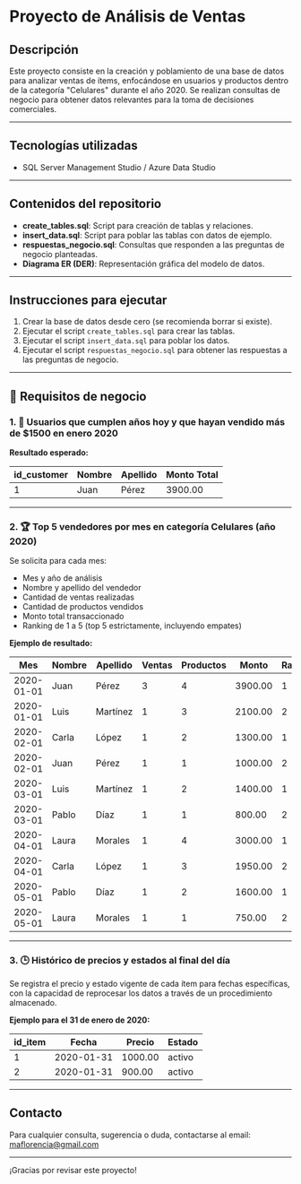 # Proyecto de Análisis de Ventas

## Descripción

Este proyecto consiste en la creación y poblamiento de una base de datos para analizar ventas de ítems, enfocándose en usuarios y productos dentro de la categoría "Celulares" durante el año 2020. Se realizan consultas de negocio para obtener datos relevantes para la toma de decisiones comerciales.

---

## Tecnologías utilizadas

- SQL Server Management Studio / Azure Data Studio

---

## Contenidos del repositorio

- **create_tables.sql**: Script para creación de tablas y relaciones.
- **insert_data.sql**: Script para poblar las tablas con datos de ejemplo.
- **respuestas_negocio.sql**: Consultas que responden a las preguntas de negocio planteadas.
- **Diagrama ER (DER)**: Representación gráfica del modelo de datos.

---

## Instrucciones para ejecutar

1. Crear la base de datos desde cero (se recomienda borrar si existe).
2. Ejecutar el script `create_tables.sql` para crear las tablas.
3. Ejecutar el script `insert_data.sql` para poblar los datos.
4. Ejecutar el script `respuestas_negocio.sql` para obtener las respuestas a las preguntas de negocio.

---

## 📌 Requisitos de negocio

### 1. 🎂 Usuarios que cumplen años hoy y que hayan vendido más de $1500 en enero 2020

**Resultado esperado:**

| id_customer | Nombre | Apellido | Monto Total |
|-------------|--------|----------|-------------|
| 1           | Juan   | Pérez    | 3900.00     |

---

### 2. 🏆 Top 5 vendedores por mes en categoría Celulares (año 2020)

Se solicita para cada mes:

- Mes y año de análisis
- Nombre y apellido del vendedor
- Cantidad de ventas realizadas
- Cantidad de productos vendidos
- Monto total transaccionado
- Ranking de 1 a 5 (top 5 estrictamente, incluyendo empates)

**Ejemplo de resultado:**

| Mes         | Nombre  | Apellido    | Ventas | Productos | Monto   | Ranking |
|-------------|---------|-------------|--------|-----------|---------|---------|
| 2020-01-01  | Juan    | Pérez       | 3      | 4         | 3900.00 | 1       |
| 2020-01-01  | Luis    | Martínez    | 1      | 3         | 2100.00 | 2       |
| 2020-02-01  | Carla   | López       | 1      | 2         | 1300.00 | 1       |
| 2020-02-01  | Juan    | Pérez       | 1      | 1         | 1000.00 | 2       |
| 2020-03-01  | Luis    | Martínez    | 1      | 2         | 1400.00 | 1       |
| 2020-03-01  | Pablo   | Díaz        | 1      | 1         | 800.00  | 2       |
| 2020-04-01  | Laura   | Morales     | 1      | 4         | 3000.00 | 1       |
| 2020-04-01  | Carla   | López       | 1      | 3         | 1950.00 | 2       |
| 2020-05-01  | Pablo   | Díaz        | 1      | 2         | 1600.00 | 1       |
| 2020-05-01  | Laura   | Morales     | 1      | 1         | 750.00  | 2       |

---

### 3. 🕒 Histórico de precios y estados al final del día

Se registra el precio y estado vigente de cada ítem para fechas específicas, con la capacidad de reprocesar los datos a través de un procedimiento almacenado.

**Ejemplo para el 31 de enero de 2020:**

| id_item | Fecha      | Precio  | Estado |
|---------|------------|---------|--------|
| 1       | 2020-01-31 | 1000.00 | activo |
| 2       | 2020-01-31 | 900.00  | activo |

---

## Contacto

Para cualquier consulta, sugerencia o duda, contactarse al email: maflorencia@gmail.com

---

¡Gracias por revisar este proyecto!

